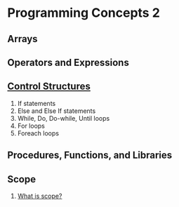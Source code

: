 # Programming Concepts 2
## Arrays

## Operators and Expressions

## [Control Structures](https://en.wikiversity.org/wiki/Introduction_to_Programming/Control_Structures)
1. If statements
1. Else and Else If statements
1. While, Do, Do-while, Until loops
1. For loops
1. Foreach loops

## Procedures, Functions, and Libraries

## Scope
1. [What is scope?][11]


[//]: # (References)
[11]: https://en.wikiversity.org/wiki/Introduction_to_Programming/Scope